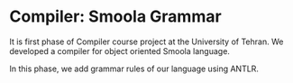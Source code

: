 # Compiler: Smoola Grammar

It is first phase of Compiler course project at the University of Tehran. We developed a compiler for object oriented Smoola language.

In this phase, we add grammar rules of our language using ANTLR.
